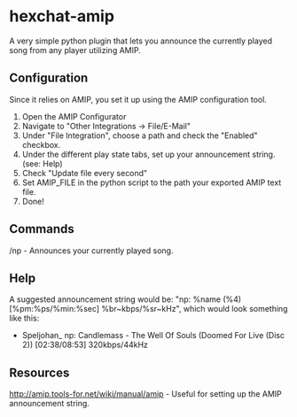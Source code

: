 hexchat-amip
============

A very simple python plugin that lets you announce the currently played song from any player utilizing AMIP.

Configuration
-------------

Since it relies on AMIP, you set it up using the AMIP configuration tool. 

1. Open the AMIP Configurator
2. Navigate to "Other Integrations -> File/E-Mail"
3. Under "File Integration", choose a path and check the "Enabled" checkbox.
4. Under the different play state tabs, set up your announcement string. (see: Help)
5. Check "Update file every second"
6. Set AMIP_FILE in the python script to the path your exported AMIP text file.
7. Done!

Commands
-------------

/np - Announces your currently played song.

Help
-------------

A suggested announcement string would be: "np: %name (%4) [%pm:%ps/%min:%sec] %br~kbps/%sr~kHz", which would look something like this:
* Speljohan_ np: Candlemass - The Well Of Souls (Doomed For Live (Disc 2)) [02:38/08:53] 320kbps/44kHz

Resources
-------------

http://amip.tools-for.net/wiki/manual/amip - Useful for setting up the AMIP announcement string.
